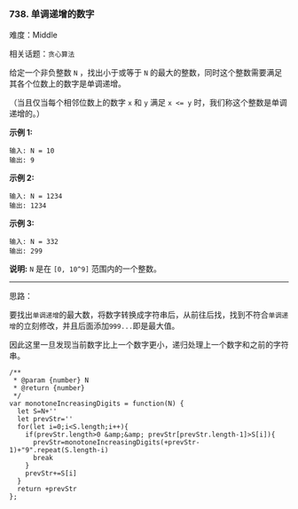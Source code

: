 ### 738. 单调递增的数字

难度：Middle

相关话题：`贪心算法`

给定一个非负整数 `N` ，找出小于或等于 `N` 的最大的整数，同时这个整数需要满足其各个位数上的数字是单调递增。



（当且仅当每个相邻位数上的数字 `x` 和 `y` 满足 `x <= y` 时，我们称这个整数是单调递增的。）



**示例 1:** 



```
输入: N = 10
输出: 9
```


**示例 2:** 



```
输入: N = 1234
输出: 1234
```


**示例 3:** 



```
输入: N = 332
输出: 299
```


**说明:**   `N` 是在 `[0, 10^9]` 范围内的一个整数。




-----

思路：

要找出`单调递增`的最大数，将数字转换成字符串后，从前往后找，找到不符合`单调递增`的立刻修改，并且后面添加`999...`即是最大值。

因此这里一旦发现当前数字比上一个数字更小，递归处理上一个数字和之前的字符串。

```
/**
 * @param {number} N
 * @return {number}
 */
var monotoneIncreasingDigits = function(N) {
  let S=N+''
  let prevStr=''
  for(let i=0;i<S.length;i++){
    if(prevStr.length>0 &amp;&amp; prevStr[prevStr.length-1]>S[i]){
      prevStr=monotoneIncreasingDigits(+prevStr-1)+"9".repeat(S.length-i)
      break
    }
    prevStr+=S[i]
  }
  return +prevStr
};
```

